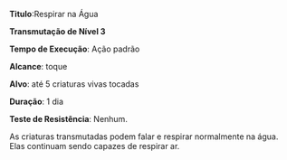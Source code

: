 **Titulo**:Respirar na Água

**Transmutação de Nível 3**

**Tempo de Execução**: Ação padrão

**Alcance**: toque

**Alvo**: até 5 criaturas vivas tocadas

**Duração**: 1 dia

**Teste de Resistência**: Nenhum.

As criaturas transmutadas podem falar e respirar normalmente na água. Elas continuam sendo capazes de respirar ar.
